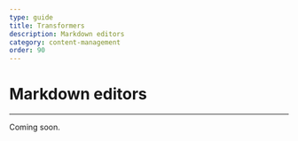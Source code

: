 ```yaml
---
type: guide
title: Transformers
description: Markdown editors
category: content-management
order: 90
---
```


# Markdown editors
---
Coming soon.